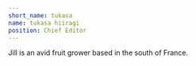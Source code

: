 ```yaml
---
short_name: tukasa
name: tukasa hiiragi
position: Chief Editor
---
```

Jill is an avid fruit grower based in the south of France.